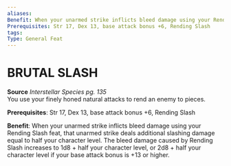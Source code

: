 ```yaml
---
aliases: 
Benefit: When your unarmed strike inflicts bleed damage using your Rending Slash feat, that unarmed strike deals additional slashing damage equal to half your character level. The bleed damage caused by Rending Slash increases to 1d8 + half your character level, or 2d8 + half your character level if your base attack bonus is +13 or higher.
Prerequisites: Str 17, Dex 13, base attack bonus +6, Rending Slash
tags: 
Type: General Feat
---
```

# BRUTAL SLASH
**Source** _Interstellar Species pg. 135_  
You use your finely honed natural attacks to rend an enemy to pieces.

**Prerequisites**: Str 17, Dex 13, base attack bonus +6, Rending Slash

**Benefit**: When your unarmed strike inflicts bleed damage using your Rending Slash feat, that unarmed strike deals additional slashing damage equal to half your character level. The bleed damage caused by Rending Slash increases to 1d8 + half your character level, or 2d8 + half your character level if your base attack bonus is +13 or higher.